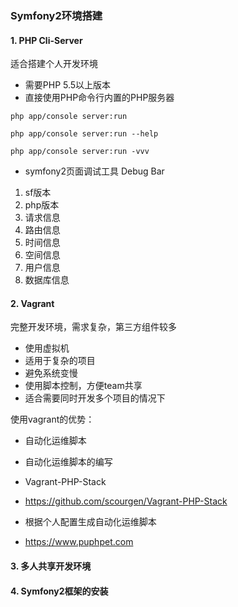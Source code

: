 ### Symfony2环境搭建

#### 1. PHP Cli-Server
适合搭建个人开发环境

- 需要PHP 5.5以上版本
- 直接使用PHP命令行内置的PHP服务器

```
php app/console server:run

php app/console server:run --help

php app/console server:run -vvv
```

- symfony2页面调试工具 Debug Bar
	
1. sf版本
2. php版本
3. 请求信息
4. 路由信息
5. 时间信息
6. 空间信息
7. 用户信息
8. 数据库信息


#### 2. Vagrant
完整开发环境，需求复杂，第三方组件较多

- 使用虚拟机
- 适用于复杂的项目
- 避免系统变慢
- 使用脚本控制，方便team共享
- 适合需要同时开发多个项目的情况下

使用vagrant的优势：

- 自动化运维脚本
- 自动化运维脚本的编写

- Vagrant-PHP-Stack
- https://github.com/scourgen/Vagrant-PHP-Stack

- 根据个人配置生成自动化运维脚本
- https://www.puphpet.com


#### 3. 多人共享开发环境

#### 4. Symfony2框架的安装
